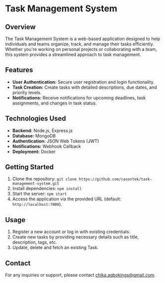 # Task Management System

## Overview
The Task Management System is a web-based application designed to help individuals and teams organize, track, 
and manage their tasks efficiently. Whether you're working on personal projects or collaborating with a team, 
this system provides a streamlined approach to task management.

## Features
- **User Authentication:** Secure user registration and login functionality.
- **Task Creation:** Create tasks with detailed descriptions, due dates, and priority levels.
- **Notifications:** Receive notifications for upcoming deadlines, task assignments, and changes in task status.

## Technologies Used
- **Backend:** Node.js, Express.js
- **Database:** MongoDB
- **Authentication:** JSON Web Tokens (JWT)
- **Notifications:** Webhook Callback
- **Deployment:** Docker

## Getting Started
1. Clone the repository: `git clone https://github.com/casontek/task-management-system.git`
2. Install dependencies: `npm install`
3. Start the server: `npm start`
4. Access the application via the provided URL (default: `http://localhost:7000`).

## Usage
1. Register a new account or log in with existing credentials.
2. Create new tasks by providing necessary details such as title, description, tags, etc.
3. Update, delete and fetch an existing Task.


## Contact
For any inquiries or support, please contact [chika.agbokings@gmail.com](mailto:chika.agbokings@gmail.com).
